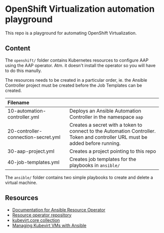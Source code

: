 # OpenShift Virtualization automation playground

This repo is a playground for automating OpenShift Virtualization.

## Content

The `openshift/` folder contains Kubernetes resources to configure AAP using the AAP operator.
Atm. it doesn't install the operator so you will have to do this manully.

The resources needs to be created in a particular order, ie. the Ansible Controller project must be created before the Job Templates can be created.

| Filename                            |                                                                                                                                  |
|:------------------------------------|:---------------------------------------------------------------------------------------------------------------------------------|
| 10-automation-controller.yml        | Deploys an Ansible Automation Controller in the namespace `aap`                                                                  |
| 20-controller-connection-secret.yml | Creates a secret with a token to connect to the Automation Controller.<br>Token and controller URL must be added before running. |
| 30-aap-project.yml                  | Creates a project pointing to this repo                                                                                          |
| 40-job-templates.yml                | Creates job templates for the playbooks in `ansible/`                                                                            |

The `ansible/` folder contains two simple playbooks to create and delete a virtual machine.

## Resources

- [Documentation for Ansible Resource Operator](https://access.redhat.com/documentation/en-us/red_hat_ansible_automation_platform/2.4/html/deploying_the_red_hat_ansible_automation_platform_operator_on_openshift_container_platform/assembly-controller-resource-operator)
- [Resource operator repository](https://github.com/ansible/awx-resource-operator)
- [kubevirt.core collection](https://kubevirt.io/kubevirt.core/main/index.html)
- [Managing Kubevirt VMs with Ansible](https://kubevirt.io/2023/Managing-KubeVirt-VMs-with-Ansible.html)
